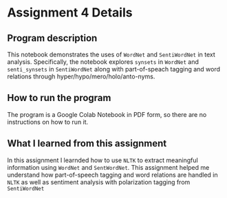# Assignment 4 Details

## Program description
This notebook demonstrates the uses of ```WordNet``` and ```SentiWordNet``` in text analysis. Specifically, the notebook explores ```synsets``` in ```WordNet``` and ```senti_synsets``` in ```SentiWordNet``` along with part-of-speach tagging and word relations through hyper/hypo/mero/holo/anto-nyms.

## How to run the program
The program is a Google Colab Notebook in PDF form, so there are no instructions on how to run it.

## What I learned from this assignment
In this assignment I learnded how to use ```NLTK``` to extract meaningful information using ```WordNet``` and ```SentWordNet```. This assignment helped me understand how part-of-speech tagging and word relations are handled in ```NLTK``` as well as sentiment analysis with polarization tagging from ```SentiWordNet```